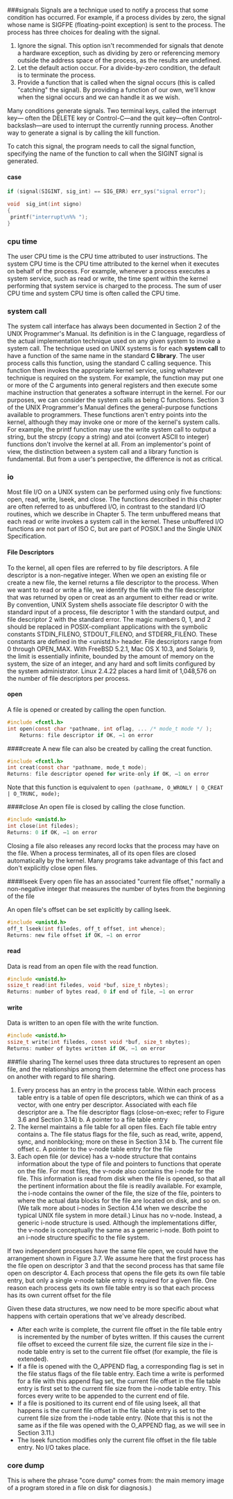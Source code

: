 ###signals
Signals are a technique used to notify a process that some condition has occurred. For example, if a process divides by zero, the signal whose name is SIGFPE (floating-point exception) is sent to the process. The process has three choices for dealing with the signal.
1. Ignore the signal. This option isn't recommended for signals that denote a hardware exception, such as dividing by zero or referencing memory outside the address space of the process, as the results are undefined.
2. Let the default action occur. For a divide-by-zero condition, the default is to terminate the process.
3. Provide a function that is called when the signal occurs (this is called "catching" the signal). By
providing a function of our own, we'll know when the signal occurs and we can handle it as we wish.

Many conditions generate signals. Two terminal keys, called the interrupt key— often the DELETE key or Control-C—and the quit key—often Control-backslash—are used to interrupt the currently running process. Another way to generate a signal is by calling the kill function.

To catch this signal, the program needs to call the signal function, specifying the name of the function to call when the SIGINT signal is generated. 

#### case 
```c
if (signal(SIGINT, sig_int) == SIG_ERR) err_sys("signal error");

void  sig_int(int signo)
{
 printf("interrupt\n%% "); 
}
```


### cpu time
The user CPU time is the CPU time attributed to user instructions. The system CPU time is the CPU time attributed to the kernel when it executes on behalf of the process. For example, whenever a process executes a system service, such as read or write, the time spent within the kernel performing that system service is charged to the process. The sum of user CPU time and system CPU time is often called the CPU time.

### system call
The system call interface has always been documented in Section 2 of the UNIX Programmer's Manual. Its definition is in the C language, regardless of the actual implementation technique used on any given system to invoke a system call. 
The technique used on UNIX systems is for each **system call** to have a function of the same name in the standard **C library**. The user process calls this function, using the standard C calling sequence. This function then invokes the appropriate kernel service, using whatever technique is required on the system. 
For example, the function may put one or more of the C arguments into general registers and then execute some machine instruction that generates a software interrupt in the kernel. For our purposes, we can consider the system calls as being C functions.
Section 3 of the UNIX Programmer's Manual defines the general-purpose functions available to programmers. These functions aren't entry points into the kernel, although they may invoke one or more of the kernel's system calls. For example, the printf function may use the write system call to output a string, but the strcpy (copy a string) and atoi (convert ASCII to integer) functions don't involve the kernel at all.
From an implementor's point of view, the distinction between a system call and a library function is fundamental. But from a user's perspective, the difference is not as critical. 

### io
 Most file I/O on a UNIX system can be performed using only five functions: open, read, write, lseek, and close. The functions described in this chapter are often referred to as unbuffered I/O, in contrast to the standard I/O routines, which we describe in Chapter 5. The term unbuffered means that each read or write invokes a system call in the kernel. These unbuffered I/O functions are not part of ISO C, but are part of POSIX.1 and the Single UNIX Specification.

#### File Descriptors
 To the kernel, all open files are referred to by file descriptors. A file descriptor is a non-negative integer. When we open an existing file or create a new file, the kernel returns a file descriptor to the process. When we want to read or write a file, we identify the file with the file descriptor that was returned by open or creat as an argument to either read or write.
 By convention, UNIX System shells associate file descriptor 0 with the standard input of a process, file descriptor 1 with the standard output, and file descriptor 2 with the standard error. 
 The magic numbers 0, 1, and 2 should be replaced in POSIX-compliant applications with the symbolic constants STDIN_FILENO, STDOUT_FILENO, and STDERR_FILENO. These constants are defined in the <unistd.h> header.
 File descriptors range from 0 through OPEN\_MAX. With FreeBSD 5.2.1, Mac OS X 10.3, and Solaris 9, the limit is essentially infinite, bounded by the amount of memory on the system, the size of an integer, and any hard and soft limits configured by the system administrator. Linux 2.4.22 places a hard limit of 1,048,576 on the number of file descriptors per process.
#### open
A file is opened or created by calling the open function.
```c
#include <fcntl.h>
int open(const char *pathname, int oflag, ... /* mode_t mode */ );
    Returns: file descriptor if OK, –1 on error
```

####create
A new file can also be created by calling the creat function.
```c
#include <fcntl.h>
int creat(const char *pathname, mode_t mode);
Returns: file descriptor opened for write-only if OK, –1 on error
```
Note that this function is equivalent to 
`open (pathname, O_WRONLY | O_CREAT | O_TRUNC, mode);`

####close
An open file is closed by calling the close function.
```c
#include <unistd.h>
int close(int filedes);
Returns: 0 if OK, –1 on error
```
Closing a file also releases any record locks that the process may have on the file.  When a process terminates, all of its open files are closed automatically by the kernel. Many programs take advantage of this fact and don't explicitly close open files.

####lseek
Every open file has an associated "current file offset," normally a non-negative integer that measures the number of bytes from the beginning of the file

An open file's offset can be set explicitly by calling lseek.
```c
#include <unistd.h>
off_t lseek(int filedes, off_t offset, int whence);
Returns: new file offset if OK, –1 on error
```

#### read
Data is read from an open file with the read function.
```c
#include <unistd.h>
ssize_t read(int filedes, void *buf, size_t nbytes);
Returns: number of bytes read, 0 if end of file, –1 on error
```

#### write
Data is written to an open file with the write function.
```c
#include <unistd.h>
ssize_t write(int filedes, const void *buf, size_t nbytes);
Returns: number of bytes written if OK, –1 on error
```
###file sharing
The kernel uses three data structures to represent an open file, and the relationships among them determine the effect one process has on another with regard to file sharing.
1. Every process has an entry in the process table. Within each process table entry is a table of open file descriptors, which we can think of as a vector, with one entry per descriptor. Associated with each file descriptor are
a. The file descriptor flags (close-on-exec; refer to Figure 3.6 and Section 3.14)
b. A pointer to a file table entry
2. The kernel maintains a file table for all open files. Each file table entry contains
a. The file status flags for the file, such as read, write, append, sync, and nonblocking; more on these in Section 3.14
b. The current file offset
c. A pointer to the v-node table entry for the file
3. Each open file (or device) has a v-node structure that contains information about the type of file and
pointers to functions that operate on the file. For most files, the v-node also contains the i-node for the file. This information is read from disk when the file is opened, so that all the pertinent information about the file is readily available. For example, the i-node contains the owner of the file, the size of the file, pointers to where the actual data blocks for the file are located on disk, and so on. (We talk more about i-nodes in Section 4.14 when we describe the typical UNIX
file system in more detail.)
Linux has no v-node. Instead, a generic i-node structure is used. Although the implementations differ, the v-node is conceptually the same as a generic i-node. Both point to an i-node structure specific to the file system.

If two independent processes have the same file open, we could have the arrangement shown in Figure 3.7. We assume here that the first process has the file open on descriptor 3 and that the second process has that same file open on descriptor 4. Each process that opens the file gets its own file table entry, but only a single v-node table entry is required for a given file. One reason each process gets its own file table entry is so that each process has its own current offset for the
file

Given these data structures, we now need to be more specific about what happens with certain operations that we've already described.
- After each write is complete, the current file offset in the file table entry is incremented by the number of bytes written. If this causes the current file offset to exceed the current file size, the current file size in the i-node table entry is set to the current file offset (for example, the file is extended).
- If a file is opened with the O_APPEND flag, a corresponding flag is set in the file status flags of the file table entry. Each time a write is performed for a file with this append flag set, the current file offset in the file table entry is first set to the current file size from the i-node table entry. This forces every write to be appended to the current end of file.
- If a file is positioned to its current end of file using lseek, all that happens is the current file offset in the file table entry is set to the current file size from the i-node table entry. (Note that this is not the same as if the file was opened with the O_APPEND flag, as we will see in Section 3.11.)
- The lseek function modifies only the current file offset in the file table entry. No I/O takes place.

### core dump
This is where the phrase "core dump" comes from: the main memory image of a program stored in a file on disk for diagnosis.)
